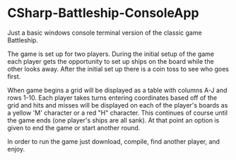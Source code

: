 # CSharp-Battleship-ConsoleApp
Just a basic windows  console terminal version of the classic game Battleship.

The game is set up for two players.  During the initial setup of the game each player gets the opportunity to set up ships on the board while the other looks away.  After the initial set up there is a coin toss to see who goes first. 

When game begins a grid will be displayed as a table with columns A-J and rows 1-10.  Each player takes turns entering coordinates based off of the grid and hits and misses will be displayed on each of the player's boards as a yellow 'M' character or a red "H" character.  This continues of course until the game ends (one player's ships are all sank).  At that point an option is given to end the game or start another round.

In order to run the game just download, compile, find another player, and enjoy.
